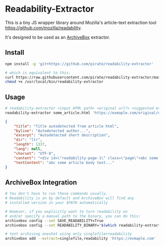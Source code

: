 # Readability-Extractor

This is a tiny JS wrapper library around Mozilla's article-text extraction tool https://github.com/mozilla/readability.

It's designed to be used as an [ArchiveBox](https://github.com/pirate/ArchiveBox) extractor.

## Install

```bash
npm install -g 'git+https://github.com/pirate/readability-extractor'

# which is equivalent to this:
curl https://raw.githubusercontent.com/pirate/readability-extractor/master/readability-extractor > /usr/local/bin/readability-extractor
chmod +x /usr/local/bin/readability-extractor
```

## Usage
```bash
# readability-extractor <input HTML path> <original url?> <suggested encoding?> > <output JSON path>
readability-extractor some_article.html 'https://exmaple.com/original/url/some/article.html' 'UTF-8' > some_article.json
```
```json
{
    "title": "Title autodetected from article html",
    "byline": "Autodetected author...",
    "excerpt": "Autodetected short description",
    "dir": "ltr",
    "length": 1337,
    "lang": null,
    "charset": "UTF-8",
    "content": "<div id=\"readability-page-1\" class=\"page\">abc some article body text...</div>",
    "textContent": "abc some article body text..."
}
```

## ArchiveBox Integration

```bash
# You don't have to run these commands usually.
# Readability is on by default and ArchiveBox will find any 
# installed version in your $PATH automatically

# However, if you explicitly want to turn readability on
# and/or specify a manual path to the binary, you can do this:
archivebox config --set SAVE_READABILITY=True
archivebox config --set READABILITY_BINARY="$(which readability-extractor)"

# test archiving oneshot using only singlefile+readability
archivebox add --extract=singlefile,readability 'https://exmaple.com'
```
